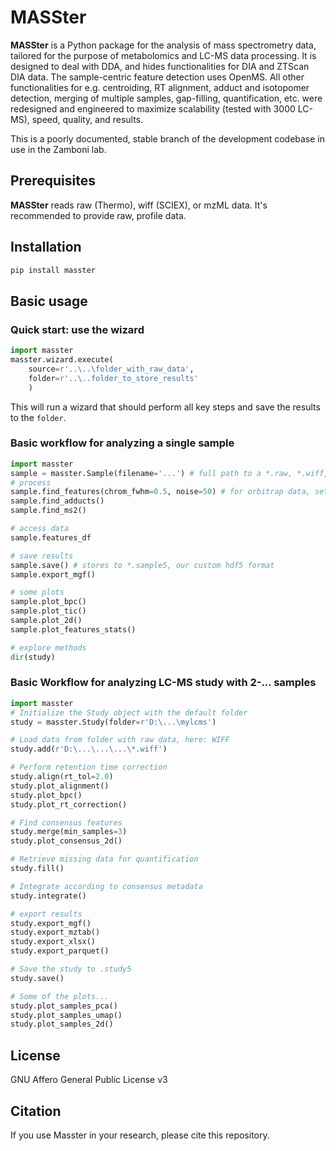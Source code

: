 # MASSter

**MASSter** is a Python package for the analysis of mass spectrometry data, tailored for the purpose of metabolomics and LC-MS data processing. It is designed to deal with DDA, and hides functionalities for DIA and ZTScan DIA data. The sample-centric feature detection uses OpenMS. All other functionalities for e.g. centroiding, RT alignment, adduct and isotopomer detection, merging of multiple samples, gap-filling, quantification, etc. were redesigned and engineered to maximize scalability (tested with 3000 LC-MS), speed, quality, and results.

This is a poorly documented, stable branch of the development codebase in use in the Zamboni lab. 

## Prerequisites

**MASSter** reads raw (Thermo), wiff (SCIEX), or mzML data. It's recommended to provide raw, profile data.

## Installation

```bash
pip install masster
```

## Basic usage
### Quick start: use the wizard

```python
import masster
masster.wizard.execute(
    source=r'..\..\folder_with_raw_data',
    folder=r'..\..folder_to_store_results'
    )
```

This will run a wizard that should perform all key steps and save the results to the `folder`.

### Basic workflow for analyzing a single sample
```python
import masster
sample = masster.Sample(filename='...') # full path to a *.raw, *.wiff, or *.mzML file
# process
sample.find_features(chrom_fwhm=0.5, noise=50) # for orbitrap data, set noise to 1e5
sample.find_adducts()
sample.find_ms2()

# access data
sample.features_df

# save results
sample.save() # stores to *.sample5, our custom hdf5 format
sample.export_mgf()

# some plots
sample.plot_bpc()
sample.plot_tic()
sample.plot_2d()
sample.plot_features_stats()

# explore methods
dir(study)
```

### Basic Workflow for analyzing LC-MS study with 2-... samples

```python
import masster
# Initialize the Study object with the default folder
study = masster.Study(folder=r'D:\...\mylcms')

# Load data from folder with raw data, here: WIFF
study.add(r'D:\...\...\...\*.wiff')

# Perform retention time correction
study.align(rt_tol=2.0)
study.plot_alignment()
study.plot_bpc()
study.plot_rt_correction()

# Find consensus features
study.merge(min_samples=3)
study.plot_consensus_2d()

# Retrieve missing data for quantification
study.fill()

# Integrate according to consensus metadata
study.integrate()

# export results
study.export_mgf()
study.export_mztab()
study.export_xlsx()
study.export_parquet()

# Save the study to .study5
study.save()

# Some of the plots...
study.plot_samples_pca()
study.plot_samples_umap()
study.plot_samples_2d()
```

## License
GNU Affero General Public License v3

## Citation
If you use Masster in your research, please cite this repository.
